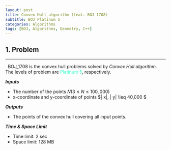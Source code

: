```yaml
---
layout: post
title: Convex Hull algorithm (feat. BOJ 1708)
subtitle: BOJ Platinum 5
categories: Algorithms
tags: [BOJ, Algorithms, Geometry, C++]
---
```

## 1. Problem
<hr>
&nbsp;&nbsp;BOJ_1708 is the convex hull problems solved by <i>Convex Hull algorithm</i>. The levels of problem are <span style="color:#33ffcc">Platinum 5</span>, respectively.<a href="https://www.acmicpc.net/problem/1708"></a><br/>

<b><i>Inputs</i></b>
- The number of the points $N (3\leq N \leq 100,000)$
- x-coordinate and y-coordinate of points $\| x\|, \| y\| \leq 40,000 $

<b><i>Outputs</i></b>
- The points of the convex hull covering all input points.

<b><i>Time & Space Limit</i></b>
- Time limit: 2 sec
- Space limit: 128 MB

<br/><br/>